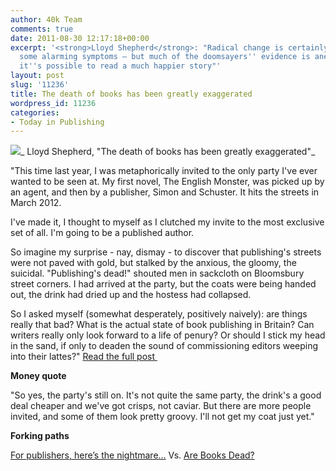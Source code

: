 ```yaml
---
author: 40k Team
comments: true
date: 2011-08-30 12:17:18+00:00
excerpt: '<strong>Lloyd Shepherd</strong>: "Radical change is certainly producing
  some alarming symptoms – but much of the doomsayers'' evidence is anecdotal, and
  it''s possible to read a much happier story"'
layout: post
slug: '11236'
title: The death of books has been greatly exaggerated
wordpress_id: 11236
categories:
- Today in Publishing
---
```


![](http://www.40kbooks.com/wp-content/uploads/Publishing1.jpg)_ Lloyd Shepherd, "The death of books has been greatly exaggerated"_

"This time last year, I was metaphorically invited to the only party I've ever wanted to be seen at. My first novel, The English Monster, was picked up by an agent, and then by a publisher, Simon and Schuster. It hits the streets in March 2012.

I've made it, I thought to myself as I clutched my invite to the most exclusive set of all. I'm going to be a published author.

So imagine my surprise - nay, dismay - to discover that publishing's streets were not paved with gold, but stalked by the anxious, the gloomy, the suicidal. "Publishing's dead!" shouted men in sackcloth on Bloomsbury street corners. I had arrived at the party, but the coats were being handed out, the drink had dried up and the hostess had collapsed.

So I asked myself (somewhat desperately, positively naively): are things really that bad? What is the actual state of book publishing in Britain? Can writers really only look forward to a life of penury? Or should I stick my head in the sand, if only to deaden the sound of commissioning editors weeping into their lattes?"
[Read the full post ](http://www.guardian.co.uk/books/2011/aug/30/death-books-exaggerated)

**Money quote**

"So yes, the party's still on. It's not quite the same party, the drink's a good deal cheaper and we've got crisps, not caviar. But there are more people invited, and some of them look pretty groovy. I'll not get my coat just yet."

**Forking paths**

[For publishers, here’s the nightmare…](http://www.40kbooks.com/?p=11229) Vs. [Are Books Dead?](http://cityoftongues.com/2011/08/25/are-books-dead/)
